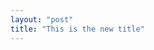 ```yaml
---
layout: "post"
title: "This is the new title"
---
```


<div id="adobe-dc-view" style="width: 800px;"></div>
<script src="https://documentcloud.adobe.com/view-sdk/viewer.js"></script>
<script type="text/javascript">
	document.addEventListener("adobe_dc_view_sdk.ready", function(){ 
		var adobeDCView = new AdobeDC.View({clientId: "<YOUR_CLIENT_ID>", divId: "adobe-dc-view"});
		adobeDCView.previewFile({
			content:{location: {url: "https://github.com/JunjunZhangJX/JunjunZhangJX.github.io/blob/master/assets/images/Junjun1_CV.pdf"}},
			metaData:{fileName: "Junjun1_CV.pdf"}
		}, {embedMode: "IN_LINE"});
	});
</script>
  
  

